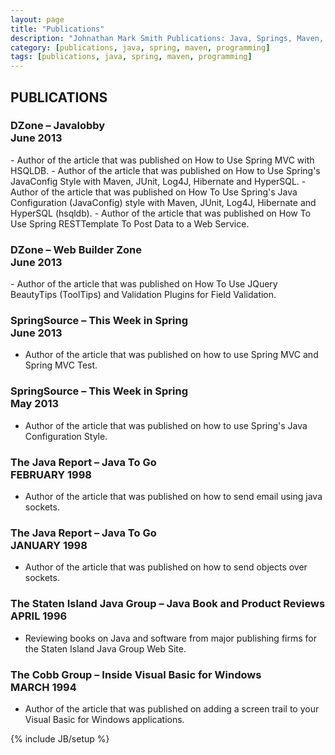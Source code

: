 ```yaml
---
layout: page
title: "Publications"
description: "Johnathan Mark Smith Publications: Java, Springs, Maven, Git and More"
category: [publications, java, spring, maven, programming]
tags: [publications, java, spring, maven, programming]
---
```


<h2>PUBLICATIONS</h2>

<h3>DZone – Javalobby<br>June 2013</h3>
- Author of the article that was published on How to Use Spring MVC with HSQLDB.
- Author of the article that was published on How to Use Spring's JavaConfig Style with Maven, JUnit, Log4J, Hibernate and HyperSQL.
- Author of the article that was published on How To Use Spring's Java Configuration (JavaConfig) style with Maven, JUnit, Log4J, Hibernate and HyperSQL (hsqldb).
- Author of the article that was published on How To Use Spring RESTTemplate To Post Data to a Web Service.

<h3>DZone – Web Builder Zone<br>June 2013</h3>
- Author of the article that was published on How To Use JQuery BeautyTips (ToolTips) and Validation Plugins for Field Validation.

<h3>SpringSource – This Week in Spring<br>June 2013</h3>

- Author of the article that was published on how to use Spring MVC and Spring MVC Test.

<h3>SpringSource – This Week in Spring<br>May 2013</h3>

- Author of the article that was published on how to use Spring's Java Configuration Style.

<h3>The Java Report – Java To Go<br>FEBRUARY 1998</h3>

- Author of the article that was published on how to send email using java sockets.

<h3>The Java Report – Java To Go<br>JANUARY 1998</h3>

- Author of the article that was published on how to send objects over sockets.

<h3>The Staten Island Java Group – Java Book and Product Reviews<br>APRIL 1996</h3>

- Reviewing books on Java and software from major publishing firms for the Staten Island Java Group Web Site.

<h3>The Cobb Group – Inside Visual Basic for Windows<br>MARCH 1994</h3>

- Author of the article that was published on adding a screen trail to your Visual Basic for Windows applications.


{% include JB/setup %}
